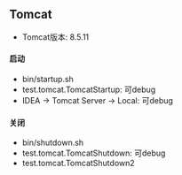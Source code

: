 ## Tomcat

* Tomcat版本: 8.5.11

#### 启动

* bin/startup.sh
* test.tomcat.TomcatStartup: 可debug
* IDEA -&gt; Tomcat Server -&gt; Local: 可debug

#### 关闭

* bin/shutdown.sh
* test.tomcat.TomcatShutdown: 可debug
* test.tomcat.TomcatShutdown2
